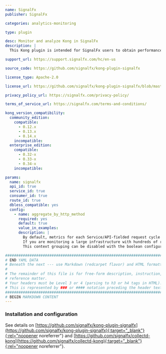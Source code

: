 ```yaml
---
name: SignalFx
publisher: SignalFx

categories: analytics-monitoring

type: plugin

desc: Monitor and analyze Kong in SignalFx
description: |
  This Kong plugin is intended for SignalFx users to obtain performance metrics from their Kong deployments for aggregation and reporting via the [Smart Agent](https://github.com/signalfx/signalfx-agent){:target="_blank"}{:rel="noopener noreferrer"} or the [collectd-kong](https://github.com/signalfx/collectd-kong){:target="_blank"}{:rel="noopener noreferrer"} collectd plugin. It works similarly to other Kong logging plugins and provides connection state and request/response count, latency, status, and size metrics available through a `/signalfx` Admin API endpoint.

support_url: https://support.signalfx.com/hc/en-us

source_code: https://github.com/signalfx/kong-plugin-signalfx

license_type: Apache-2.0

license_url: https://github.com/signalfx/kong-plugin-signalfx/blob/master/LICENSE

privacy_policy_url: https://signalfx.com/privacy-policy/

terms_of_service_url: https://signalfx.com/terms-and-conditions/

kong_version_compatibility:
  community_edition:
    compatible:
      - 0.12.x
      - 0.13.x
      - 0.14.x
    incompatible:
  enterprise_edition:
    compatible:
      - 0.32-x
      - 0.33-x
      - 0.34-x
    incompatible:

params:
  name: signalfx
  api_id: true
  service_id: true
  consumer_id: true
  route_id: true
  dbless_compatible: yes
  config:
    - name: aggregate_by_http_method
      required: yes
      default: true
      value_in_examples:
      description: |
        By default, metrics for each Service/API-fielded request cycle will be aggregated by a context determined partially by the request's HTTP method and by its response's status code.
        If you are monitoring a large infrastructure with hundreds of routes, grouping by HTTP method can be too granular or costly for performant `/signalfx` requests on a 1s interval, depending on the server resources.
        This context grouping can be disabled with the boolean configuration option `aggregate_by_http_method`.

###############################################################################
# END YAML DATA
# Beneath the next --- use Markdown (redcarpet flavor) and HTML formatting only.
#
# The remainder of this file is for free-form description, instruction, and
# reference matter.
# Your headers must be Level 3 or 4 (parsing to h3 or h4 tags in HTML).
# This is represented by ### or #### notation preceding the header text.
###############################################################################
# BEGIN MARKDOWN CONTENT
---
```


### Installation and configuration

See details on [https://github.com/signalfx/kong-plugin-signalfx](https://github.com/signalfx/kong-plugin-signalfx){:target="_blank"}{:rel="noopener noreferrer"} and [https://github.com/signalfx/collectd-kong](https://github.com/signalfx/collectd-kong){:target="_blank"}{:rel="noopener noreferrer"}.
